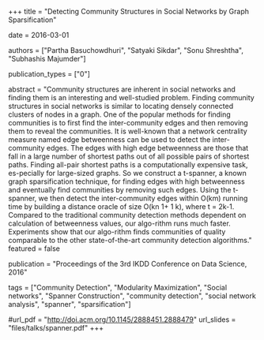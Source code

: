 +++
title = "Detecting Community Structures in Social Networks by Graph Sparsification"

date = 2016-03-01

authors = ["Partha Basuchowdhuri", "Satyaki Sikdar", "Sonu Shreshtha", "Subhashis Majumder"]

publication_types = ["0"]

abstract = "Community structures are inherent in social networks and finding them is an interesting and well-studied problem. Finding community structures in social networks is similar to locating densely connected clusters of nodes in a graph. One of the popular methods for finding communities is to first find the inter-community edges and then removing them to reveal the communities. It is well-known that a network centrality measure named edge betweenness can be used to detect the inter-community edges. The edges with high edge betweenness are those that fall in a large number of shortest paths out of all possible pairs of shortest paths. Finding all-pair shortest paths is a computationally expensive task, es-pecially for large-sized graphs. So we construct a t-spanner, a known graph sparsification technique, for finding edges with high betweenness and eventually find communities by removing such edges. Using the t-spanner, we then detect the inter-community edges within O(km) running time by building a distance oracle of size O(kn 1+ 1 k), where t = 2k-1. Compared to the traditional community detection methods dependent on calculation of betweenness values, our algo-rithm runs much faster. Experiments show that our algo-rithm finds communities of quality comparable to the other state-of-the-art community detection algorithms."
featured = false

publication = "Proceedings of the 3rd IKDD Conference on Data Science, 2016"

tags = ["Community Detection", "Modularity Maximization", "Social networks", "Spanner Construction", "community detection", "social network analysis", "spanner", "sparsification"]

#url_pdf = "http://doi.acm.org/10.1145/2888451.2888479"
url_slides = "files/talks/spanner.pdf"
+++

